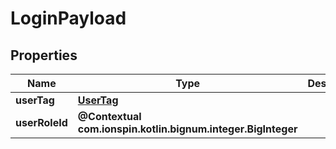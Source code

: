 
# LoginPayload

## Properties
Name | Type | Description | Notes
------------ | ------------- | ------------- | -------------
**userTag** | [**UserTag**](UserTag.md) |  | 
**userRoleId** | **@Contextual com.ionspin.kotlin.bignum.integer.BigInteger** |  | 



